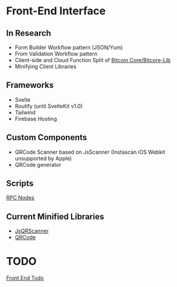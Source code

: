 # Front-End Interface

## In Research
* Form Builder Workflow pattern (JSON/Yum)
* From Validation Workflow pattern
* Client-side and Cloud Function Split of [Bitcoin Core/Bitcore-Lib](./src/bitcoin/Readme.md)
* Minifying Client Libraries

## Frameworks
* Svelte
* Routify (until SvelteKit v1.0)
* Tailwind
* Firebase Hosting

## Custom Components
* QRCode Scanner based on JsScanner (Instascan iOS Webkit unsupported by Apple)
* QRCode generator

## Scripts
[RPC Nodes](../scripts/ping.bitcoind.sh)
## Current Minified Libraries
* [JsQRScanner](./asset/utils/JsQRScanner/jsqrscanner.nocache.js)
* [QRCode](./asset/utils/qrcode.min.js)

# TODO
[Front End Todo](./src/Todo.md)